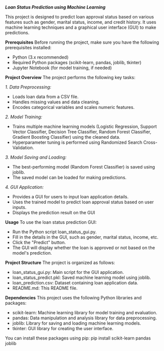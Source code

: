 **_Loan Status Prediction using Machine Learning_**

This project is designed to predict loan approval status based on various features such as gender, marital status, income, and credit history. It uses machine learning techniques and a graphical user interface (GUI) to make predictions.

**Prerequisites**
Before running the project, make sure you have the following prerequisites installed:
- Python (3.x recommended)
- Required Python packages (scikit-learn, pandas, joblib, tkinter)
- Jupyter Notebook (for model training, if needed)

**Project Overview**
The project performs the following key tasks:

_1. Data Preprocessing:_
- Loads loan data from a CSV file.
- Handles missing values and data cleaning.
- Encodes categorical variables and scales numeric features.

_2. Model Training:_
- Trains multiple machine learning models (Logistic Regression, Support Vector Classifier, Decision Tree Classifier, Random Forest Classifier, Gradient Boosting Classifier) using the cleaned data.
- Hyperparameter tuning is performed using Randomized Search Cross-Validation.

_3. Model Saving and Loading:_
- The best-performing model (Random Forest Classifier) is saved using joblib.
- The saved model can be loaded for making predictions.

_4. GUI Application:_
- Provides a GUI for users to input loan application details.
- Uses the trained model to predict loan approval status based on user inputs.
- Displays the prediction result on the GUI

**Usage**
To use the loan status prediction GUI:

- Run the Python script loan_status_gui.py.
- Fill in the details in the GUI, such as gender, marital status, income, etc.
- Click the "Predict" button.
- The GUI will display whether the loan is approved or not based on the model's prediction.

**Project Structure**
The project is organized as follows:

- loan_status_gui.py: Main script for the GUI application.
- loan_status_predict.pkl: Saved machine learning model using joblib.
- loan_prediction.csv: Dataset containing loan application data.
- README.md: This README file.

**Dependencies**
This project uses the following Python libraries and packages:

- scikit-learn: Machine learning library for model training and evaluation.
- pandas: Data manipulation and analysis library for data preprocessing.
- joblib: Library for saving and loading machine learning models.
- tkinter: GUI library for creating the user interface.

You can install these packages using pip:
pip install scikit-learn pandas joblib
